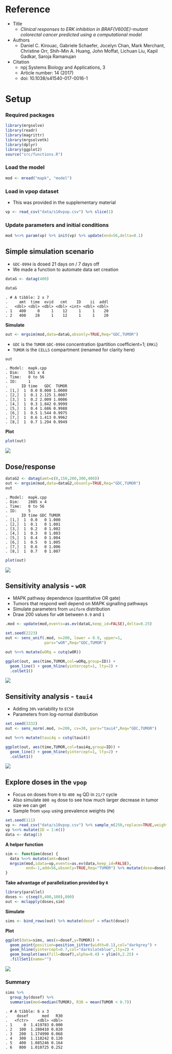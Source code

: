 Reference
=========

-   Title
    -   *Clinical responses to ERK inhibition in BRAF{V600E}-mutant colorectal cancer predicted using a computational model*
-   Authors
    -   Daniel C. Kirouac, Gabriele Schaefer, Jocelyn Chan, Mark Merchant, Christine Orr, Shih-Min A. Huang, John Moffat, Lichuan Liu, Kapil Gadkar, Saroja Ramanujan
-   Citation
    -   npj Systems Biology and Applications, 3
    -   Article number: 14 (2017)
    -   doi: 10.1038/s41540-017-0016-1

Setup
=====

### Required packages

``` r
library(mrgsolve)
library(readr)
library(magrittr)
library(mrgsolvetk)
library(dplyr)
library(ggplot2)
source("src/functions.R")
```

### Load the model

``` r
mod <- mread("mapk", "model")
```

### Load in vpop dataset

-   This was provided in the supplementary material

``` r
vp <- read_csv("data/s10vpop.csv") %>% slice(1)
```

### Update parameters and initial conditions

``` r
mod %<>% param(vp) %>% init(vp) %>% update(end=56,delta=0.1)
```

Simple simulation scenario
--------------------------

-   `GDC-0994` is dosed 21 days on / 7 days off
-   We made a function to automate data set creation

``` r
dataG <- datag(400)
```

``` r
dataG
```

    . # A tibble: 2 x 7
    .     amt  time  evid   cmt    ID    ii  addl
    .   <dbl> <dbl> <dbl> <dbl> <int> <dbl> <dbl>
    . 1   400     0     1    12     1     1    20
    . 2   400    28     1    12     1     1    20

**Simulate**

``` r
out <- mrgsim(mod,data=dataG,obsonly=TRUE,Req="GDC,TUMOR")
```

-   `GDC` is the `TUMOR` `GDC-0994` concentration (partition coefficient=1; `ERKi`)
-   `TUMOR` is the `CELLS` compartment (renamed for clarity here)

``` r
out
```

    . Model:  mapk.cpp 
    . Dim:    561 x 4 
    . Time:   0 to 56 
    . ID:     1 
    .      ID time   GDC  TUMOR
    . [1,]  1  0.0 0.000 1.0000
    . [2,]  1  0.1 2.125 1.0007
    . [3,]  1  0.2 2.009 1.0006
    . [4,]  1  0.3 1.842 0.9999
    . [5,]  1  0.4 1.686 0.9988
    . [6,]  1  0.5 1.544 0.9975
    . [7,]  1  0.6 1.413 0.9962
    . [8,]  1  0.7 1.294 0.9949

**Plot**

``` r
plot(out)
```

<img src="img/mapk-R-unnamed-chunk-11-1.png" style="display: block; margin: auto;" />

Dose/response
-------------

``` r
dataG2 <- datag(amt=c(0,150,200,300,400))
out <- mrgsim(mod,data=dataG2,obsonly=TRUE,Req="GDC,TUMOR")
out
```

    . Model:  mapk.cpp 
    . Dim:    2805 x 4 
    . Time:   0 to 56 
    . ID:     5 
    .      ID time GDC TUMOR
    . [1,]  1  0.0   0 1.000
    . [2,]  1  0.1   0 1.001
    . [3,]  1  0.2   0 1.002
    . [4,]  1  0.3   0 1.003
    . [5,]  1  0.4   0 1.004
    . [6,]  1  0.5   0 1.005
    . [7,]  1  0.6   0 1.006
    . [8,]  1  0.7   0 1.007

``` r
plot(out)
```

<img src="img/mapk-R-unnamed-chunk-12-1.png" style="display: block; margin: auto;" />

Sensitivity analysis - `wOR`
----------------------------

-   MAPK pathway dependence (quantitative OR gate)
-   Tumors that respond well depend on MAPK signalling pathways
-   Simulate parameters from `uniform` distribution
-   Draw 200 values for `wOR` between `0.9` and `1`

``` r
.mod <- update(mod,events=as.ev(dataG,keep_id=FALSE),delta=0.25)

set.seed(2223)
out <- sens_unif(.mod, n=200, lower = 0.9, upper=1, 
                 pars="wOR",Req="GDC,TUMOR")

out %<>% mutate(wORq = cutq(wOR))

ggplot(out, aes(time,TUMOR,col=wORq,group=ID)) + 
  geom_line() + geom_hline(yintercept=1, lty=2) +
  .colSet1() 
```

<img src="img/mapk-R-unnamed-chunk-13-1.png" style="display: block; margin: auto;" />

Sensitivity analysis - `taui4`
------------------------------

-   Adding `30%` variability to `EC50`
-   Parameters from log-normal distribution

``` r
set.seed(3332)
out <- sens_norm(.mod, n=200, cv=30, pars="taui4",Req="GDC,TUMOR")

out %<>% mutate(taui4q = cutq(taui4))

ggplot(out, aes(time,TUMOR,col=taui4q,group=ID)) + 
  geom_line() + geom_hline(yintercept=1, lty=2) +
  .colSet1() 
```

<img src="img/mapk-R-unnamed-chunk-14-1.png" style="display: block; margin: auto;" />

Explore doses in the `vpop`
---------------------------

-   Focus on doses from `0` to `400 mg` QD in `21/7` cycle
-   Also simulate `800 mg` dose to see how much larger decrease in tumor size we can get
-   Sample from `vpop` using prevalence weights (`PW`)

``` r
set.seed(111)
vp <- read_csv("data/s10vpop.csv") %>% sample_n(250,replace=TRUE,weight=PW)
vp %<>% mutate(ID = 1:n())
data <- datag(1)
```

**A helper function**

``` r
sim <- function(dose) {
  data %<>% mutate(amt=dose)
  mrgsim(mod,idata=vp,events=as.ev(data,keep_id=FALSE),
         end=-1,add=56,obsonly=TRUE,Req="TUMOR") %>% mutate(dose=dose)
}
```

**Take advantage of parallelization provided by `R`**

``` r
library(parallel)
doses <- c(seq(0,400,100),800)
out <- mclapply(doses,sim)
```

**Simulate**

``` r
sims <- bind_rows(out) %>% mutate(dosef = nfact(dose))
```

**Plot**

``` r
ggplot(data=sims, aes(x=dosef,y=TUMOR)) + 
  geom_point(position=position_jitter(width=0.1),col="darkgrey") +
  geom_hline(yintercept=0.7,col="darkslateblue",lty=2) + 
  geom_boxplot(aes(fill=dosef),alpha=0.4) + ylim(0,2.25) +
  .fillSet1(name="")
```

<img src="img/mapk-R-unnamed-chunk-19-1.png" style="display: block; margin: auto;" />

### Summary

``` r
sims %>% 
  group_by(dosef) %>%
  summarise(med=median(TUMOR), R30 = mean(TUMOR < 0.7))
```

    . # A tibble: 6 x 3
    .    dosef      med   R30
    .   <fctr>    <dbl> <dbl>
    . 1     0  1.419783 0.000
    . 2   100  1.280410 0.020
    . 3   200  1.174990 0.068
    . 4   300  1.118242 0.120
    . 5   400  1.085246 0.164
    . 6   800  1.010725 0.252
